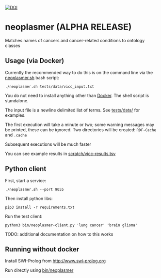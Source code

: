 [![DOI](https://zenodo.org/badge/13996/cmungall/neoplasmER.svg)](https://zenodo.org/badge/latestdoi/13996/cmungall/neoplasmER)

# neoplasmer (ALPHA RELEASE)

Matches names of cancers and cancer-related conditions to ontology classes

## Usage (via Docker)

Currently the recommended way to do this is on the command line via the [neoplasmer.sh](neoplasmer.sh) bash script:

```
./neoplasmer.sh tests/data/vicc_input.txt
```

You do not need to install anything other than [Docker](http://docker.com/get-docker). The shell script is standalone.

The input file is a newline delimited list of terms. See [tests/data/](tests/data/) for examples.

The first execution will take a minute or two; some warning messages
may be printed, these can be ignored. Two directories will be created: `RDF-Cache` and `.cache`

Subsequent executions will be much faster

You can see example results in [scratch/vicc-results.tsv](scratch/vicc-results.tsv)

## Python client

First, start a service:

`./neoplasmer.sh --port 9055`

Then install python libs:

```
pip3 install -r requirements.txt
```

Run the test client:

```
python3 bin/neoplasmer-client.py 'lung cancer' 'brain glioma'
```

TODO: additional documentation on how to this works

## Running without docker

Install SWI-Prolog from http://www.swi-prolog.org

Run directly using [bin/neoplasmer](bin/neoplasmer)


